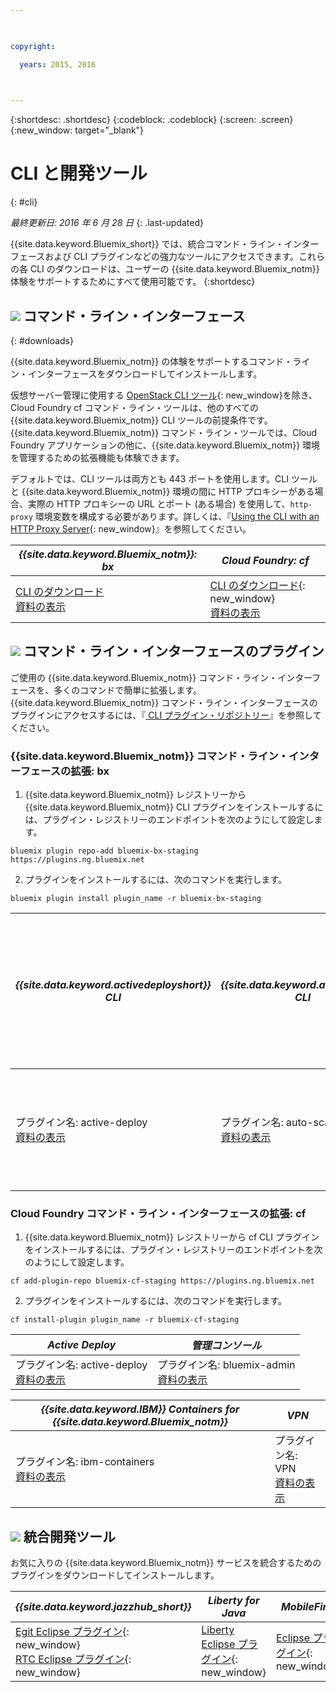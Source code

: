 ```yaml
---

 

copyright:

  years: 2015, 2016

 

---
```


{:shortdesc: .shortdesc}
{:codeblock: .codeblock}
{:screen: .screen}
{:new_window: target="_blank"}

# CLI と開発ツール
{: #cli}

*最終更新日: 2016 年 6 月 28 日*
{: .last-updated}

{{site.data.keyword.Bluemix_short}} では、統合コマンド・ライン・インターフェースおよび CLI プラグインなどの強力なツールにアクセスできます。これらの各 CLI のダウンロードは、ユーザーの {{site.data.keyword.Bluemix_notm}} 体験をサポートするためにすべて使用可能です。
{:shortdesc}

## ![](./images/CLI.svg) コマンド・ライン・インターフェース
{: #downloads}

{{site.data.keyword.Bluemix_notm}} の体験をサポートするコマンド・ライン・インターフェースをダウンロードしてインストールします。 

仮想サーバー管理に使用する [OpenStack CLI ツール](../virtualmachines/vm_index.html#vm_setup_cli){: new_window}を除き、Cloud Foundry cf コマンド・ライン・ツールは、他のすべての {{site.data.keyword.Bluemix_notm}} CLI ツールの前提条件です。{{site.data.keyword.Bluemix_notm}} コマンド・ライン・ツールでは、Cloud Foundry アプリケーションの他に、{{site.data.keyword.Bluemix_notm}} 環境を管理するための拡張機能も体験できます。

デフォルトでは、CLI ツールは両方とも 443 ポートを使用します。CLI ツールと {{site.data.keyword.Bluemix_notm}} 環境の間に HTTP プロキシーがある場合、実際の HTTP プロキシーの URL とポート (ある場合) を使用して、`http-proxy` 環境変数を構成する必要があります。詳しくは、『[Using the CLI with an HTTP Proxy Server](http://docs.cloudfoundry.org/cf-cli/http-proxy.html){: new_window}』を参照してください。


| *{{site.data.keyword.Bluemix_notm}}: bx* | *Cloud Foundry: cf* |
|---------------------|---------------|
| [CLI のダウンロード](http://clis.ng.bluemix.net/)  <br> [資料の表示](./reference/bluemix_cli/index.html)|  [CLI のダウンロード](https://github.com/cloudfoundry/cli/releases){: new_window}  <br> [資料の表示](./reference/cfcommands/index.html) |


## ![](./images/CLI_Plugin.svg) コマンド・ライン・インターフェースのプラグイン

ご使用の {{site.data.keyword.Bluemix_notm}} コマンド・ライン・インターフェースを、多くのコマンドで簡単に拡張します。{{site.data.keyword.Bluemix_notm}} コマンド・ライン・インターフェースのプラグインにアクセスするには、『[ CLI プラグイン・リポジトリー](https://plugins.ng.bluemix.net/)』を参照してください。

### {{site.data.keyword.Bluemix_notm}} コマンド・ライン・インターフェースの拡張: bx

1. {{site.data.keyword.Bluemix_notm}} レジストリーから {{site.data.keyword.Bluemix_notm}} CLI プラグインをインストールするには、プラグイン・レジストリーのエンドポイントを次のようにして設定します。
```
bluemix plugin repo-add bluemix-bx-staging https://plugins.ng.bluemix.net
```
2. プラグインをインストールするには、次のコマンドを実行します。
```
bluemix plugin install plugin_name -r bluemix-bx-staging
```

| *{{site.data.keyword.activedeployshort}} CLI* | *{{site.data.keyword.autoscaling}} CLI* | *ネットワーク・セキュリティー・グループ* |
|-----|-----|-----|
| プラグイン名: active-deploy<br> [資料の表示](../services/ActiveDeploy/cli.html#cli) | プラグイン名: auto-scaling <br> [資料の表示](./plugins/auto-scaling/index.html) |  プラグイン名: nsg <br> [資料の表示](./plugins/networksecuritygroups/index.html)  |


### Cloud Foundry コマンド・ライン・インターフェースの拡張: cf

1. {{site.data.keyword.Bluemix_notm}} レジストリーから cf CLI プラグインをインストールするには、プラグイン・レジストリーのエンドポイントを次のようにして設定します。
```
cf add-plugin-repo bluemix-cf-staging https://plugins.ng.bluemix.net
```
2. プラグインをインストールするには、次のコマンドを実行します。
```
cf install-plugin plugin_name -r bluemix-cf-staging
```

| *Active Deploy* | *管理コンソール* | 
|-----------------|-----------------|
| プラグイン名: active-deploy<br>  [資料の表示](../services/ActiveDeploy/cli.html#cli) |  プラグイン名: bluemix-admin<br> [資料の表示](../cli/plugins/bluemix_admin/index.html) | 

| *{{site.data.keyword.IBM}} Containers for {{site.data.keyword.Bluemix_notm}}* | *VPN* |
|-----------------|-----------------|
| プラグイン名: ibm-containers<br> [資料の表示](https://www.{DomainName}/docs/containers/container_cli_cfic.html#container_cli_cfic) | プラグイン名: VPN <br> [資料の表示](./plugins/vpn/index.html) |

<!-- View docs link for bluemix-admin plug-in cannot go live until December time frame. Check in with Michelle -->


## ![](./images/Integrated_Dev_Tools.svg) 統合開発ツール

お気に入りの {{site.data.keyword.Bluemix_notm}} サービスを統合するためのプラグインをダウンロードしてインストールします。

| *{{site.data.keyword.jazzhub_short}}* | *Liberty for Java* | *MobileFirst* | *{{site.data.keyword.rules_short}}* |
|-------------|----------|----------|----------|
| [Egit Eclipse プラグイン](https://hub.jazz.net/docs/reference/gitclient/#eclipse_using_egit){: new_window} <br> [RTC Eclipse プラグイン](https://hub.jazz.net/docs/reference/gitclient/#eclipse_using_rtc){: new_window} | [Liberty Eclipse プラグイン](https://developer.ibm.com/wasdev/downloads/liberty-profile-using-eclipse/){: new_window} | [Eclipse プラグイン](https://marketplace.eclipse.org/content/ibm-mobilefirst-platform-studio){: new_window} | [Rules Designer Eclipse プラグイン](../services/rules/index.html#rulov002) |
